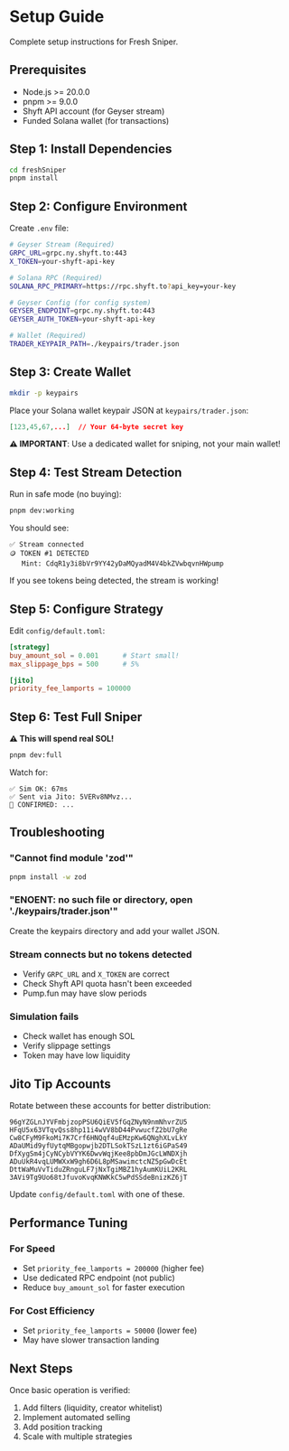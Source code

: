# Setup Guide

Complete setup instructions for Fresh Sniper.

## Prerequisites

- Node.js >= 20.0.0
- pnpm >= 9.0.0
- Shyft API account (for Geyser stream)
- Funded Solana wallet (for transactions)

## Step 1: Install Dependencies

```bash
cd freshSniper
pnpm install
```

## Step 2: Configure Environment

Create `.env` file:

```bash
# Geyser Stream (Required)
GRPC_URL=grpc.ny.shyft.to:443
X_TOKEN=your-shyft-api-key

# Solana RPC (Required)
SOLANA_RPC_PRIMARY=https://rpc.shyft.to?api_key=your-key

# Geyser Config (for config system)
GEYSER_ENDPOINT=grpc.ny.shyft.to:443
GEYSER_AUTH_TOKEN=your-shyft-api-key

# Wallet (Required)
TRADER_KEYPAIR_PATH=./keypairs/trader.json
```

## Step 3: Create Wallet

```bash
mkdir -p keypairs
```

Place your Solana wallet keypair JSON at `keypairs/trader.json`:

```json
[123,45,67,...]  // Your 64-byte secret key
```

**⚠️ IMPORTANT**: Use a dedicated wallet for sniping, not your main wallet!

## Step 4: Test Stream Detection

Run in safe mode (no buying):

```bash
pnpm dev:working
```

You should see:
```
✅ Stream connected
🪙 TOKEN #1 DETECTED
   Mint: CdqR1y3i8bVr9YY42yDaMQyadM4V4bkZVwbqvnHWpump
```

If you see tokens being detected, the stream is working!

## Step 5: Configure Strategy

Edit `config/default.toml`:

```toml
[strategy]
buy_amount_sol = 0.001      # Start small!
max_slippage_bps = 500      # 5%

[jito]
priority_fee_lamports = 100000
```

## Step 6: Test Full Sniper

**⚠️ This will spend real SOL!**

```bash
pnpm dev:full
```

Watch for:
```
✅ Sim OK: 67ms
✅ Sent via Jito: 5VERv8NMvz...
🎉 CONFIRMED: ...
```

## Troubleshooting

### "Cannot find module 'zod'"
```bash
pnpm install -w zod
```

### "ENOENT: no such file or directory, open './keypairs/trader.json'"
Create the keypairs directory and add your wallet JSON.

### Stream connects but no tokens detected
- Verify `GRPC_URL` and `X_TOKEN` are correct
- Check Shyft API quota hasn't been exceeded
- Pump.fun may have slow periods

### Simulation fails
- Check wallet has enough SOL
- Verify slippage settings
- Token may have low liquidity

## Jito Tip Accounts

Rotate between these accounts for better distribution:

```
96gYZGLnJYVFmbjzopPSU6QiEV5fGqZNyN9nmNhvrZU5
HFqU5x63VTqvQss8hp11i4wVV8bD44PvwucfZ2bU7gRe
Cw8CFyM9FkoMi7K7Crf6HNQqf4uEMzpKw6QNghXLvLkY
ADaUMid9yfUytqMBgopwjb2DTLSokTSzL1zt6iGPaS49
DfXygSm4jCyNCybVYYK6DwvWqjKee8pbDmJGcLWNDXjh
ADuUkR4vqLUMWXxW9gh6D6L8pMSawimctcNZ5pGwDcEt
DttWaMuVvTiduZRnguLF7jNxTgiMBZ1hyAumKUiL2KRL
3AVi9Tg9Uo68tJfuvoKvqKNWKkC5wPdSSdeBnizKZ6jT
```

Update `config/default.toml` with one of these.

## Performance Tuning

### For Speed
- Set `priority_fee_lamports = 200000` (higher fee)
- Use dedicated RPC endpoint (not public)
- Reduce `buy_amount_sol` for faster execution

### For Cost Efficiency
- Set `priority_fee_lamports = 50000` (lower fee)
- May have slower transaction landing

## Next Steps

Once basic operation is verified:
1. Add filters (liquidity, creator whitelist)
2. Implement automated selling
3. Add position tracking
4. Scale with multiple strategies

